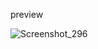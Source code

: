 preview

![Screenshot_296](https://github.com/Kaua2123/lista-de-tarefas/assets/102362421/c04fe246-33f3-414b-8d16-ac27c3555d12)
